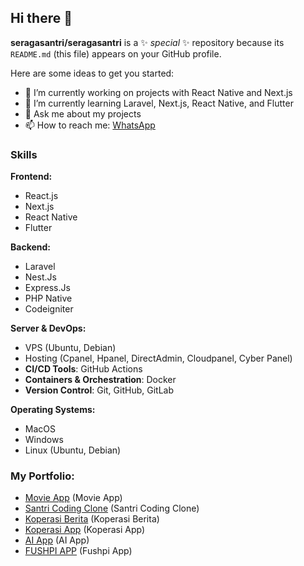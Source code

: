 ## Hi there 👋

**seragasantri/seragasantri** is a ✨ _special_ ✨ repository because its `README.md` (this file) appears on your GitHub profile.

Here are some ideas to get you started:

- 🔭 I’m currently working on projects with React Native and Next.js
- 🌱 I’m currently learning Laravel, Next.js, React Native, and Flutter
- 💬 Ask me about my projects
- 📫 How to reach me: [WhatsApp](https://wa.me/62895615505598)

### Skills

**Frontend:**
- React.js
- Next.js
- React Native
- Flutter

**Backend:**
- Laravel
- Nest.Js
- Express.Js
- PHP Native
- Codeigniter

**Server & DevOps:**
- VPS (Ubuntu, Debian)
- Hosting (Cpanel, Hpanel, DirectAdmin, Cloudpanel, Cyber Panel)
- **CI/CD Tools**:  GitHub Actions
- **Containers & Orchestration**: Docker
- **Version Control**: Git, GitHub, GitLab

**Operating Systems:**
- MacOS
- Windows
- Linux (Ubuntu, Debian)

### My Portfolio:
- [Movie App](https://movieapp-react-seraga.vercel.app/) (Movie App)
- [Santri Coding Clone](https://coding-web-ten.vercel.app/) (Santri Coding Clone)
- [Koperasi Berita](https://koperasi.radenfatah.ac.id/) (Koperasi Berita)
- [Koperasi App](https://koperasiapp.radenfatah.ac.id/) (Koperasi App)
- [AI App](https://ai-nextjs-beta.vercel.app/) (AI App)
- [FUSHPI APP](http://fushpiapp.radenfatah.ac.id/) (Fushpi App)

